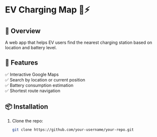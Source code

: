 # EV Charging Map 🚗⚡

## 📌 Overview
A web app that helps EV users find the nearest charging station based on location and battery level.

## 🔹 Features
✅ Interactive Google Maps  
✅ Search by location or current position  
✅ Battery consumption estimation  
✅ Shortest route navigation  

## 📦 Installation
1. Clone the repo:  
   ```sh
   git clone https://github.com/your-username/your-repo.git

